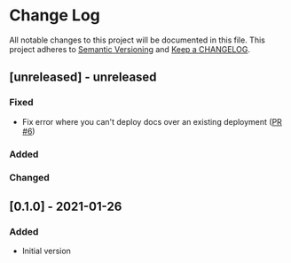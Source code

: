 # Change Log

All notable changes to this project will be documented in this file. This project adheres to [Semantic Versioning](http://semver.org/) and [Keep a CHANGELOG](http://keepachangelog.com/).

## [unreleased] - unreleased

### Fixed

- Fix error where you can't deploy docs over an existing deployment ([PR #6](https://github.com/ponylang/library-documentation-action/pull/6))

### Added


### Changed


## [0.1.0] - 2021-01-26

### Added

- Initial version

